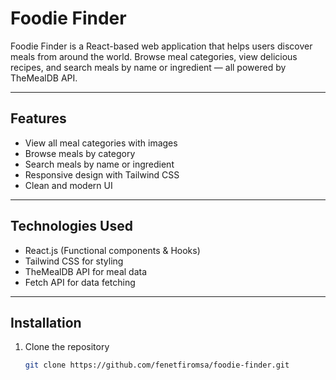 # Foodie Finder

Foodie Finder is a React-based web application that helps users discover meals from around the world. Browse meal categories, view delicious recipes, and search meals by name or ingredient — all powered by TheMealDB API.

---

## Features

- View all meal categories with images  
- Browse meals by category  
- Search meals by name or ingredient  
- Responsive design with Tailwind CSS  
- Clean and modern UI

---

## Technologies Used

- React.js (Functional components & Hooks)  
- Tailwind CSS for styling  
- TheMealDB API for meal data  
- Fetch API for data fetching  

---

## Installation

1. Clone the repository  
   ```bash
   git clone https://github.com/fenetfiromsa/foodie-finder.git
